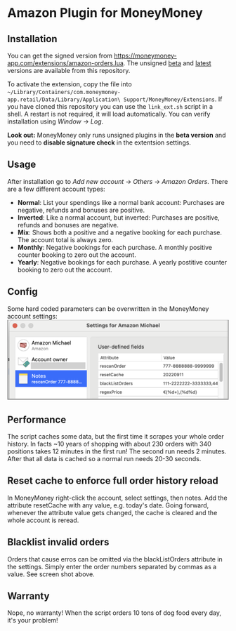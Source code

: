 # Amazon Plugin for MoneyMoney
## Installation
You can get the signed version from https://moneymoney-app.com/extensions/amazon-orders.lua. The unsigned [beta](https://raw.githubusercontent.com/Michael-Beutling/Amazon-MoneyMoney/beta/amazon-orders.lua) and [latest](https://raw.githubusercontent.com/Michael-Beutling/Amazon-MoneyMoney/master/amazon-orders.lua) versions are available from this repository.

To activate the extension, copy the file into `~/Library/Containers/com.moneymoney-app.retail/Data/Library/Application\ Support/MoneyMoney/Extensions`. If you have cloned this repository you can use the `link_ext.sh` script in a shell. A restart is not required, it will load automatically. You can verify installation using *Window → Log*.

**Look out:** MoneyMoney only runs unsigned plugins in the **beta version** and you need to **disable signature check** in the extentsion settings.

## Usage
After installation go to *Add new account* → *Others* → *Amazon Orders*. There are a few different account types:
* **Normal**: List your spendings like a normal bank account: Purchases are negative, refunds and bonuses are positive.
* **Inverted**: Like a normal account, but inverted: Purchases are positive, refunds and bonuses are negative.
* **Mix**: Shows both a positive and a negative booking for each purchase. The account total is always zero.
* **Monthly**: Negative bookings for each purchase. A monthly positive counter booking to zero out the account.
* **Yearly**: Negative bookings for each purchase. A yearly postitive counter booking to zero out the account.


## Config
Some hard coded parameters can be overwritten in the MoneyMoney account settings:
![](moneymoney_settings.png)

## Performance
The script caches some data, but the first time it scrapes your whole order history. In facts ~10 years of shopping with about 230 orders with 340 positions takes 12 minutes in the first run! The second run needs 2 minutes. After that all data is cached so a normal run needs 20-30 seconds.

## Reset cache to enforce full order history reload
In MoneyMoney right-click the account, select settings, then notes. Add the attribute resetCache with any value, e.g. today's date.
Going forward, whenever the attribute value gets changed, the cache is cleared and the whole account is reread.

## Blacklist invalid orders
Orders that cause erros can be omitted via the blackListOrders attribute in the settings. Simply enter the order numbers separated by commas as a value. See screen shot above.

## Warranty
Nope, no warranty! When the script orders 10 tons of dog food every day, it's your problem!
